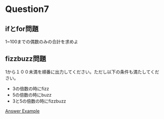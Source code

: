 # Question7

## ifとfor問題

1~100までの偶数のみの合計を求めよ

## fizzbuzz問題

1から１００未満を順番に出力してください。ただし以下の条件も満たしてください。

* 3の倍数の時にfizz
* 5の倍数の時にbuzz
* 3と5の倍数の時にfizzbuzz

[Answer Example](./07_answer.html)